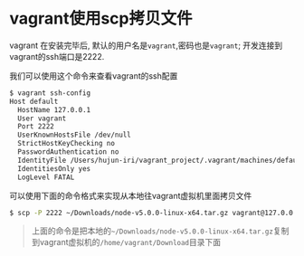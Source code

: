 # vagrant使用scp拷贝文件

vagrant 在安装完毕后, 默认的用户名是`vagrant`,密码也是`vagrant`; 开发连接到vagrant的ssh端口是2222.

我们可以使用这个命令来查看vagrant的ssh配置

```bash
$ vagrant ssh-config
Host default
  HostName 127.0.0.1
  User vagrant
  Port 2222
  UserKnownHostsFile /dev/null
  StrictHostKeyChecking no
  PasswordAuthentication no
  IdentityFile /Users/hujun-iri/vagrant_project/.vagrant/machines/default/virtualbox/private_key
  IdentitiesOnly yes
  LogLevel FATAL
```

可以使用下面的命令格式来实现从本地往vagrant虚拟机里面拷贝文件
```bash
$ scp -P 2222 ~/Downloads/node-v5.0.0-linux-x64.tar.gz vagrant@127.0.0.1:/home/vagrant/Download
```

>上面的命令是把本地的`~/Downloads/node-v5.0.0-linux-x64.tar.gz`复制到vagrant虚拟机的`/home/vagrant/Download`目录下面
